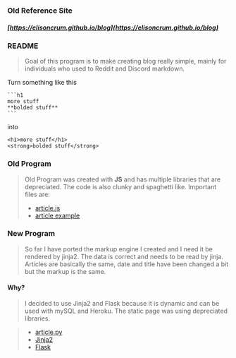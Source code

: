 ### **Old Reference Site**
#####  [https://elisoncrum.github.io/blog](https://elisoncrum.github.io/blog)

### **README**

> Goal of this program is to make creating blog really simple, mainly for individuals who used to Reddit and Discord markdown.

Turn something like this

    ```h1
    more stuff
    **bolded stuff**
    ```
    

into

    <h1>more stuff</h1>
    <strong>bolded stuff</strong>
    

### **Old Program**

> Old Program was created with **JS** and has multiple libraries that are depreciated. The code is also clunky and spaghetti like. Important files are:
> 
> *   [article.js](https://github.com/elisoncrum/blog/blob/master/article.js)
> *   [article example](https://github.com/elisoncrum/blog/blob/master/articles/1.article)

### **New Program**

> So far I have ported the markup engine I created and I need it be rendered by jinja2. The data is correct and needs to be read by jinja. Articles are basically the same, date and title have been changed a bit but the markup is the same.

#### **Why?**

> I decided to use Jinja2 and Flask because it is dynamic and can be used with mySQL and Heroku. The static page was using depreciated libraries.

> *   [article.py](https://github.com/elisoncrum/blog-flask/blob/master/article.py)
> *   [Jinja2](http://jinja.pocoo.org/docs/2.10/)
> *   [Flask](http://flask.pocoo.org/docs/1.0/)
